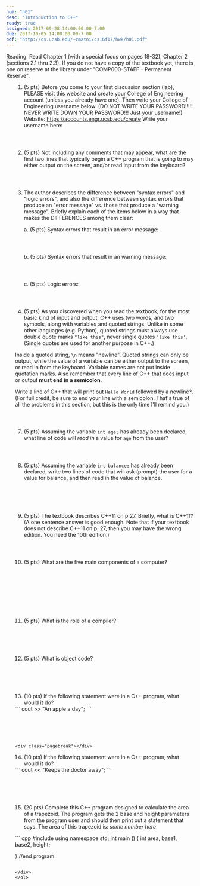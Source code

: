```yaml
---
num: "h01"
desc: "Introduction to C++"
ready: true
assigned: 2017-09-28 14:00:00.00-7:00
due: 2017-10-05 14:00:00.00-7:00
pdf: "http://cs.ucsb.edu/~zmatni/cs16f17/hwk/h01.pdf"
---
```

Reading: Read Chapter 1 (with a special focus on pages 18-32), Chapter 2 (sections 2.1 thru 2.3). If you do not have a copy of the textbook yet, there is one on reserve at the library under "COMP000-STAFF - Permanent Reserve".

<ol markdown="1">

1.	(5 pts) Before you come to your first discussion section (lab), PLEASE visit this website and create your College of Engineering account (unless you already have one).  Then write your College of Engineering username below. (DO NOT WRITE YOUR PASSWORD!!!!!  NEVER WRITE DOWN YOUR PASSWORD!!! Just your username!)
Website: <https://accounts.engr.ucsb.edu/create>
Write your username here:
	<div style="margin-bottom:4em"></div>

2.	(5 pts) Not including any comments that may appear, what are the first two lines that typically begin a C++ program that is going to may either output on the screen, and/or read input from the keyboard?
	<div style="margin-bottom:4em"></div>

3.	The author describes the difference between "syntax errors" and "logic errors", and also the difference between syntax errors that produce an "error message" vs. those that produce a "warning message". Briefly explain each of the items below in a way that makes the DIFFERENCES among them clear:

	a. (5 pts) Syntax errors that result in an error message:
		<div style="margin-bottom:4em"></div>
	b. (5 pts) Syntax errors that result in an warning message:
		<div style="margin-bottom:4em"></div>
	c. (5 pts) Logic errors:
		<div style="margin-bottom:4em"></div>
		<div class="pagebreak"></div>

4.	(5 pts) As you discovered when you read the textbook, for the most basic kind of input and output, C++ uses two words, and two symbols, along with variables and quoted strings. Unlike in some other languages (e.g. Python), quoted strings must always use double quote marks `"like this"`, never single quotes `'like this'`.    (Single quotes are used for another purpose in C++.)     
	<div style="margin-bottom:1em"></div>

Inside a quoted string, `\n` means "newline". Quoted strings can only be output, while the value of a variable can be either output to the screen, or read in from the keyboard.  Variable names are not put inside quotation marks. Also remember that every line of C++ that does input or output <strong>must end in a semicolon</strong>.
	<div style="margin-bottom:1em"></div>

Write a line of C++ that will print out `Hello World` followed by a newline?. 
(For full credit, be sure to end your line with a semicolon. That's true of all the problems in this section, but this is the only time I'll remind you.)
	<div style="margin-bottom:4em"></div>

7.	(5 pts) Assuming the variable `int age;` has already been declared, what line of code will <em>read in</em> a value for `age` from the user?
	<div style="margin-bottom:4em"></div>

8.	(5 pts) Assuming the variable `int balance;` has already been declared, write two lines of code that will ask (prompt) the user for a value for balance, and then read in the value of balance.
	<div style="margin-bottom:6em"></div>

9.	(5 pts) The textbook describes C++11 on p.27. Briefly, what is C++11? (A one sentence answer is good enough. Note that if your textbook does not describe C++11 on p. 27, then you may have the wrong edition. You need the 10th edition.)
	<div style="margin-bottom:4em"></div>

10.	(5 pts) What are the five main components of a computer?
  <div style="margin-bottom:10em"></div>

11.	(5 pts) What is the role of a compiler?
  <div style="margin-bottom:6em"></div>

12.	(5 pts) What is object code?
  <div style="margin-bottom:6em"></div>

13.	(10 pts) If the following statement were in a C++ program, what would it do?  

<div markdown="1">
```
cout >> "An apple a day";
```
</div>
  <div style="margin-bottom:6em"></div>

    <div class="pagebreak"></div>
14.	(10 pts) If the following statement were in a C++ program, what would it do?

<div markdown="1">
```
cout << "Keeps the doctor away";
```
</div>
  <div style="margin-bottom:6em"></div>
  
15.	(20 pts) Complete this C++ program designed to calculate the area of a trapezoid. The program gets the 2 base and height parameters from the program user and should then print out a statement that says: The area of this trapezoid is: <i>some number here</i>
  <div style="margin-bottom:1em"></div>

<div markdown="1">
``` cpp
#include <iostream>
using namespace std;
int main () 
{
	int area, base1, base2, height;






























} //end program
```

</div>
</ol>
